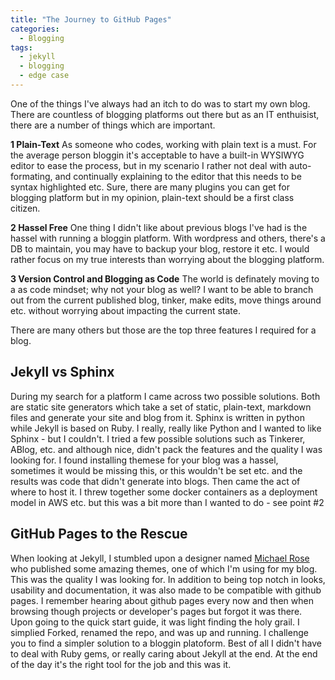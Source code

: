 ```yaml
---
title: "The Journey to GitHub Pages"
categories:
  - Blogging
tags:
  - jekyll
  - blogging
  - edge case
---
```


One of the things I've always had an itch to do was to start my own blog. There are countless of blogging platforms out there but as an IT enthuisist, there are a number of things which are important.

**1 Plain-Text**
As someone who codes, working with plain text is a must.  For the average person bloggin it's acceptable to have a built-in WYSIWYG editor to ease the process, but in my scenario I rather not deal with auto-formating, and continually explaining to the editor that this needs to be syntax highlighted etc.  Sure, there are many plugins you can get for blogging platform but in my opinion, plain-text should be a first class citizen.

**2 Hassel Free**
One thing I didn't like about previous blogs I've had is the hassel with running a bloggin platform.  With wordpress and others, there's a DB to maintain, you may have to backup your blog, restore it etc.  I would rather focus on my true interests than worrying about the blogging platform.  

**3 Version Control and Blogging as Code**
The world is definately moving to a <insert something here> as code mindset; why not your blog as well? I want to be able to branch out from the current published blog, tinker, make edits, move things around etc. without worrying about impacting the current state.  

There are many others but those are the top three features I required for a blog.  

## Jekyll vs Sphinx

During my search for a platform I came across two possible solutions. Both are static site generators which take a set of static, plain-text, markdown files and generate your site and blog from it.  Sphinx is written in python while Jekyll is based on Ruby.  I really, really like Python and I wanted to like Sphinx - but I couldn't.  I tried a few possible solutions such as Tinkerer, ABlog, etc. and although nice, didn't pack the features and the quality I was looking for.  I found installing themese for your blog was a hassel, sometimes it would be missing this, or this wouldn't be set etc. and the results was code that didn't generate into blogs. Then came the act of where to host it.  I threw together some docker containers as a deployment model in AWS etc. but this was a bit more than I wanted to do - see point #2

## GitHub Pages to the Rescue

When looking at Jekyll, I stumbled upon a designer named [Michael Rose](https://mademistakes.com/#0) who published some amazing themes, one of which I'm using for my blog.  This was the quality I was looking for.  In addition to being top notch in looks, usability and documentation, it was also made to be compatible with github pages.  I remember hearing about github pages every now and then when browsing though projects or developer's pages but forgot it was there. Upon going to the quick start guide, it was light finding the holy grail.  I simplied Forked, renamed the repo, and was up and running.  I challenge you to find a simpler solution to a bloggin platoform.  Best of all I didn't have to deal with Ruby gems, or really caring about Jekyll at the end.  At the end of the day it's the right tool for the job and this was it.

